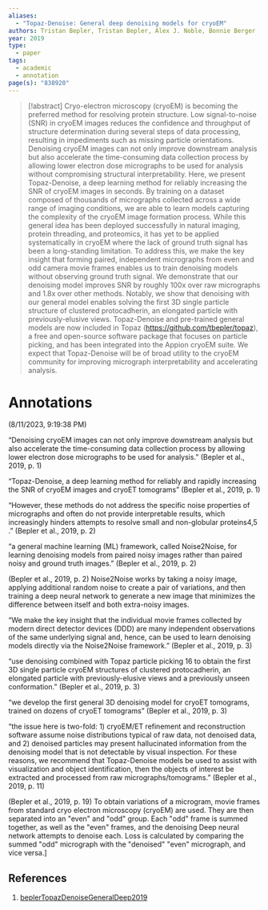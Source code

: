 ```yaml
---
aliases:
  - "Topaz-Denoise: General deep denoising models for cryoEM"
authors: Tristan Bepler, Tristan Bepler, Alex J. Noble, Bonnie Berger
year: 2019
type:
  - paper
tags:
  - academic
  - annotation
page(s): "838920"
---
```

> [!abstract]
> Cryo-electron microscopy (cryoEM) is becoming the preferred method for resolving protein structure. Low signal-to-noise (SNR) in cryoEM images reduces the confidence and throughput of structure determination during several steps of data processing, resulting in impediments such as missing particle orientations. Denoising cryoEM images can not only improve downstream analysis but also accelerate the time-consuming data collection process by allowing lower electron dose micrographs to be used for analysis without compromising structural interpretability. Here, we present Topaz-Denoise, a deep learning method for reliably increasing the SNR of cryoEM images in seconds. By training on a dataset composed of thousands of micrographs collected across a wide range of imaging conditions, we are able to learn models capturing the complexity of the cryoEM image formation process. While this general idea has been deployed successfully in natural imaging, protein threading, and proteomics, it has yet to be applied systematically in cryoEM where the lack of ground truth signal has been a long-standing limitation. To address this, we make the key insight that forming paired, independent micrographs from even and odd camera movie frames enables us to train denoising models without observing ground truth signal. We demonstrate that our denoising model improves SNR by roughly 100x over raw micrographs and 1.8x over other methods. Notably, we show that denoising with our general model enables solving the first 3D single particle structure of clustered protocadherin, an elongated particle with previously-elusive views. Topaz-Denoise and pre-trained general models are now included in Topaz (https://github.com/tbepler/topaz), a free and open-source software package that focuses on particle picking, and has been integrated into the Appion cryoEM suite. We expect that Topaz-Denoise will be of broad utility to the cryoEM community for improving micrograph interpretability and accelerating analysis.

# Annotations  
(8/11/2023, 9:19:38 PM)

<span class="highlight" data-annotation="%7B%22attachmentURI%22%3A%22http%3A%2F%2Fzotero.org%2Fusers%2F12154261%2Fitems%2FWF5GTJNC%22%2C%22annotationKey%22%3A%22R3695F6Z%22%2C%22color%22%3A%22%23ffd400%22%2C%22pageLabel%22%3A%221%22%2C%22position%22%3A%7B%22pageIndex%22%3A1%2C%22rects%22%3A%5B%5B254.694%2C608.92%2C486.884%2C621.203%5D%2C%5B72%2C593.92%2C498.517%2C606.203%5D%2C%5B72%2C578.92%2C389.761%2C591.203%5D%5D%7D%2C%22citationItem%22%3A%7B%22uris%22%3A%5B%22http%3A%2F%2Fzotero.org%2Fusers%2F12154261%2Fitems%2FG5N9U32C%22%5D%2C%22locator%22%3A%221%22%7D%7D">“Denoising cryoEM images can not only improve downstream analysis but also accelerate the time-consuming data collection process by allowing lower electron dose micrographs to be used for analysis.”</span> <span class="citation" data-citation="%7B%22citationItems%22%3A%5B%7B%22uris%22%3A%5B%22http%3A%2F%2Fzotero.org%2Fusers%2F12154261%2Fitems%2FG5N9U32C%22%5D%2C%22locator%22%3A%221%22%7D%5D%2C%22properties%22%3A%7B%7D%7D">(<span class="citation-item">Bepler et al., 2019, p. 1</span>)</span>

<span class="highlight" data-annotation="%7B%22attachmentURI%22%3A%22http%3A%2F%2Fzotero.org%2Fusers%2F12154261%2Fitems%2FWF5GTJNC%22%2C%22annotationKey%22%3A%22H7AZ2TMS%22%2C%22color%22%3A%22%23a28ae5%22%2C%22pageLabel%22%3A%221%22%2C%22position%22%3A%7B%22pageIndex%22%3A1%2C%22rects%22%3A%5B%5B72%2C563.92%2C529.083%2C576.203%5D%2C%5B72%2C548.92%2C224.739%2C561.203%5D%5D%7D%2C%22citationItem%22%3A%7B%22uris%22%3A%5B%22http%3A%2F%2Fzotero.org%2Fusers%2F12154261%2Fitems%2FG5N9U32C%22%5D%2C%22locator%22%3A%221%22%7D%7D">“Topaz-Denoise, a deep learning method for reliably and rapidly increasing the SNR of cryoEM images and cryoET tomograms”</span> <span class="citation" data-citation="%7B%22citationItems%22%3A%5B%7B%22uris%22%3A%5B%22http%3A%2F%2Fzotero.org%2Fusers%2F12154261%2Fitems%2FG5N9U32C%22%5D%2C%22locator%22%3A%221%22%7D%5D%2C%22properties%22%3A%7B%7D%7D">(<span class="citation-item">Bepler et al., 2019, p. 1</span>)</span>

<span class="highlight" data-annotation="%7B%22attachmentURI%22%3A%22http%3A%2F%2Fzotero.org%2Fusers%2F12154261%2Fitems%2FWF5GTJNC%22%2C%22annotationKey%22%3A%22BHVNWX2G%22%2C%22color%22%3A%22%23ffd400%22%2C%22pageLabel%22%3A%222%22%2C%22position%22%3A%7B%22pageIndex%22%3A2%2C%22rects%22%3A%5B%5B274.245%2C494.92%2C529.669%2C507.203%5D%2C%5B72%2C479.92%2C481.429%2C492.203%5D%2C%5B72%2C464.501%2C421.539%2C477.407%5D%2C%5B421.491%2C470.1%2C430.663%2C477.847%5D%2C%5B430.662%2C464.92%2C433.717%2C477.203%5D%5D%7D%2C%22citationItem%22%3A%7B%22uris%22%3A%5B%22http%3A%2F%2Fzotero.org%2Fusers%2F12154261%2Fitems%2FG5N9U32C%22%5D%2C%22locator%22%3A%222%22%7D%7D">“However, these methods do not address the specific noise properties of micrographs and often do not provide interpretable results, which increasingly hinders attempts to resolve small and non-globular proteins​ 4,5​ .”</span> <span class="citation" data-citation="%7B%22citationItems%22%3A%5B%7B%22uris%22%3A%5B%22http%3A%2F%2Fzotero.org%2Fusers%2F12154261%2Fitems%2FG5N9U32C%22%5D%2C%22locator%22%3A%222%22%7D%5D%2C%22properties%22%3A%7B%7D%7D">(<span class="citation-item">Bepler et al., 2019, p. 2</span>)</span>

<span class="highlight" data-annotation="%7B%22attachmentURI%22%3A%22http%3A%2F%2Fzotero.org%2Fusers%2F12154261%2Fitems%2FWF5GTJNC%22%2C%22annotationKey%22%3A%2246JGGBKN%22%2C%22color%22%3A%22%235fb236%22%2C%22pageLabel%22%3A%222%22%2C%22position%22%3A%7B%22pageIndex%22%3A2%2C%22rects%22%3A%5B%5B447.782%2C254.92%2C538.238%2C267.847%5D%2C%5B72%2C239.92%2C528.453%2C252.203%5D%2C%5B72%2C224.92%2C351.277%2C237.203%5D%5D%7D%2C%22citationItem%22%3A%7B%22uris%22%3A%5B%22http%3A%2F%2Fzotero.org%2Fusers%2F12154261%2Fitems%2FG5N9U32C%22%5D%2C%22locator%22%3A%222%22%7D%7D">“a general machine learning (ML) framework, called Noise2Noise, for learning denoising models from paired noisy images rather than paired noisy and ground truth images.”</span> <span class="citation" data-citation="%7B%22citationItems%22%3A%5B%7B%22uris%22%3A%5B%22http%3A%2F%2Fzotero.org%2Fusers%2F12154261%2Fitems%2FG5N9U32C%22%5D%2C%22locator%22%3A%222%22%7D%5D%2C%22properties%22%3A%7B%7D%7D">(<span class="citation-item">Bepler et al., 2019, p. 2</span>)</span>

<span class="citation" data-citation="%7B%22citationItems%22%3A%5B%7B%22uris%22%3A%5B%22http%3A%2F%2Fzotero.org%2Fusers%2F12154261%2Fitems%2FG5N9U32C%22%5D%2C%22locator%22%3A%222%22%7D%5D%2C%22properties%22%3A%7B%7D%7D">(<span class="citation-item">Bepler et al., 2019, p. 2</span>)</span> Noise2Noise works by taking a noisy image, applying additional random noise to create a pair of variations, and then training a deep neural network to generate a new image that minimizes the difference between itself and both extra-noisy images.

<span class="highlight" data-annotation="%7B%22attachmentURI%22%3A%22http%3A%2F%2Fzotero.org%2Fusers%2F12154261%2Fitems%2FWF5GTJNC%22%2C%22annotationKey%22%3A%22B26FPAWM%22%2C%22color%22%3A%22%23ff6666%22%2C%22pageLabel%22%3A%223%22%2C%22position%22%3A%7B%22pageIndex%22%3A3%2C%22rects%22%3A%5B%5B407.463%2C707.17%2C527.216%2C719.453%5D%2C%5B72%2C692.17%2C524.141%2C704.453%5D%2C%5B72%2C677.17%2C507.159%2C689.453%5D%2C%5B72%2C662.17%2C353.69%2C674.453%5D%5D%7D%2C%22citationItem%22%3A%7B%22uris%22%3A%5B%22http%3A%2F%2Fzotero.org%2Fusers%2F12154261%2Fitems%2FG5N9U32C%22%5D%2C%22locator%22%3A%223%22%7D%7D">“We make the key insight that the individual movie frames collected by modern direct detector devices (DDD) are many independent observations of the same underlying signal and, hence, can be used to learn denoising models directly via the Noise2Noise framework.”</span> <span class="citation" data-citation="%7B%22citationItems%22%3A%5B%7B%22uris%22%3A%5B%22http%3A%2F%2Fzotero.org%2Fusers%2F12154261%2Fitems%2FG5N9U32C%22%5D%2C%22locator%22%3A%223%22%7D%5D%2C%22properties%22%3A%7B%7D%7D">(<span class="citation-item">Bepler et al., 2019, p. 3</span>)</span>

<span class="highlight" data-annotation="%7B%22attachmentURI%22%3A%22http%3A%2F%2Fzotero.org%2Fusers%2F12154261%2Fitems%2FWF5GTJNC%22%2C%22annotationKey%22%3A%22ANQLA3NI%22%2C%22color%22%3A%22%23e56eee%22%2C%22pageLabel%22%3A%223%22%2C%22position%22%3A%7B%22pageIndex%22%3A3%2C%22rects%22%3A%5B%5B435.53%2C602.17%2C503.382%2C614.453%5D%2C%5B72%2C586.751%2C251.652%2C599.657%5D%2C%5B251.627%2C587.17%2C534.507%2C600.097%5D%2C%5B72%2C572.17%2C521.772%2C584.453%5D%2C%5B72%2C557.17%2C177.73%2C569.453%5D%5D%7D%2C%22citationItem%22%3A%7B%22uris%22%3A%5B%22http%3A%2F%2Fzotero.org%2Fusers%2F12154261%2Fitems%2FG5N9U32C%22%5D%2C%22locator%22%3A%223%22%7D%7D">“use denoising combined with Topaz particle picking​ 16​ to obtain the first 3D single particle cryoEM structures of clustered protocadherin, an elongated particle with previously-elusive views and a previously unseen conformation.”</span> <span class="citation" data-citation="%7B%22citationItems%22%3A%5B%7B%22uris%22%3A%5B%22http%3A%2F%2Fzotero.org%2Fusers%2F12154261%2Fitems%2FG5N9U32C%22%5D%2C%22locator%22%3A%223%22%7D%5D%2C%22properties%22%3A%7B%7D%7D">(<span class="citation-item">Bepler et al., 2019, p. 3</span>)</span>

<span class="highlight" data-annotation="%7B%22attachmentURI%22%3A%22http%3A%2F%2Fzotero.org%2Fusers%2F12154261%2Fitems%2FWF5GTJNC%22%2C%22annotationKey%22%3A%22BS2UFPV4%22%2C%22color%22%3A%22%23e56eee%22%2C%22pageLabel%22%3A%223%22%2C%22position%22%3A%7B%22pageIndex%22%3A3%2C%22rects%22%3A%5B%5B282.195%2C497.17%2C532.752%2C509.453%5D%2C%5B72%2C482.17%2C366.473%2C494.453%5D%5D%7D%2C%22citationItem%22%3A%7B%22uris%22%3A%5B%22http%3A%2F%2Fzotero.org%2Fusers%2F12154261%2Fitems%2FG5N9U32C%22%5D%2C%22locator%22%3A%223%22%7D%7D">“we develop the first general 3D denoising model for cryoET tomograms, trained on dozens of cryoET tomograms”</span> <span class="citation" data-citation="%7B%22citationItems%22%3A%5B%7B%22uris%22%3A%5B%22http%3A%2F%2Fzotero.org%2Fusers%2F12154261%2Fitems%2FG5N9U32C%22%5D%2C%22locator%22%3A%223%22%7D%5D%2C%22properties%22%3A%7B%7D%7D">(<span class="citation-item">Bepler et al., 2019, p. 3</span>)</span>

<span class="highlight" data-annotation="%7B%22attachmentURI%22%3A%22http%3A%2F%2Fzotero.org%2Fusers%2F12154261%2Fitems%2FWF5GTJNC%22%2C%22annotationKey%22%3A%22KP826BXZ%22%2C%22color%22%3A%22%23f19837%22%2C%22pageLabel%22%3A%2211%22%2C%22position%22%3A%7B%22pageIndex%22%3A11%2C%22rects%22%3A%5B%5B276.699%2C647.17%2C526.575%2C659.453%5D%2C%5B72%2C632.17%2C527.866%2C644.453%5D%2C%5B72%2C617.17%2C536.434%2C629.453%5D%2C%5B72%2C602.17%2C514.406%2C614.453%5D%2C%5B72%2C587.17%2C531.537%2C599.453%5D%2C%5B72%2C572.17%2C378.107%2C584.453%5D%5D%7D%2C%22citationItem%22%3A%7B%22uris%22%3A%5B%22http%3A%2F%2Fzotero.org%2Fusers%2F12154261%2Fitems%2FG5N9U32C%22%5D%2C%22locator%22%3A%2211%22%7D%7D">“the issue here is two-fold: 1) cryoEM/ET refinement and reconstruction software assume noise distributions typical of raw data, not denoised data, and 2) denoised particles may present hallucinated information from the denoising model that is not detectable by visual inspection. For these reasons, we recommend that Topaz-Denoise models be used to assist with visualization and object identification, then the objects of interest be extracted and processed from raw micrographs/tomograms.”</span> <span class="citation" data-citation="%7B%22citationItems%22%3A%5B%7B%22uris%22%3A%5B%22http%3A%2F%2Fzotero.org%2Fusers%2F12154261%2Fitems%2FG5N9U32C%22%5D%2C%22locator%22%3A%2211%22%7D%5D%2C%22properties%22%3A%7B%7D%7D">(<span class="citation-item">Bepler et al., 2019, p. 11</span>)</span>

<span class="citation" data-citation="%7B%22citationItems%22%3A%5B%7B%22uris%22%3A%5B%22http%3A%2F%2Fzotero.org%2Fusers%2F12154261%2Fitems%2FG5N9U32C%22%5D%2C%22locator%22%3A%2219%22%7D%5D%2C%22properties%22%3A%7B%7D%7D">(<span class="citation-item">Bepler et al., 2019, p. 19</span>)</span> To obtain variations of a microgram, movie frames from standard cryo electron microscopy (cryoEM) are used. They are then separated into an "even" and "odd" group. Each "odd" frame is summed together, as well as the "even" frames, and the denoising Deep neural network attempts to denoise each. Loss is calculated by comparing the summed "odd" micrograph with the "denoised" "even" micrograph, and vice versa.]

## References
1. [beplerTopazDenoiseGeneralDeep2019](zotero://select/items/@beplerTopazDenoiseGeneralDeep2019)
